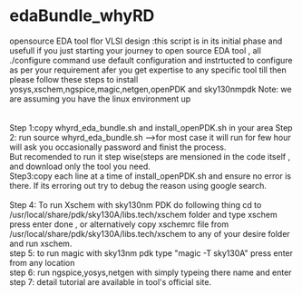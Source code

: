 # edaBundle_whyRD <br/>
opensource EDA tool flor VLSI design :this script is in its initial phase and usefull if you just starting your journey to open source EDA tool , all ./configure command use default configuration and instrtucted to configure as per your requirement afer you get expertise to any specific tool till then please follow these steps to install yosys,xschem,ngspice,magic,netgen,openPDK and sky130nmpdk
Note: we are assuming you have the linux environment up <br/>
<br/>
<br/>
Step 1:copy whyrd_eda_bundle.sh and install_openPDK.sh in your area
Step 2: run source whyrd_eda_bundle.sh -->for most case it will run for few hour will ask you occasionally password and finist the process.<br/>
        But recomended to run it step wise(steps are mensioned in the code itself , and download only the tool you need.<br/>
 Step3:copy each line at a time of install_openPDK.sh and ensure no error is there. If its erroring out try to debug the reason using google search. <br/>       
Step 4: To run Xschem with sky130nm PDK do following thing cd to /usr/local/share/pdk/sky130A/libs.tech/xschem folder and type xschem press enter done , or alternatively copy xschemrc file from /usr/local/share/pdk/sky130A/libs.tech/xschem to any of your desire folder and run xschem.<br/>
step 5: to run magic with sky13nm pdk type "magic -T sky130A" press enter from any location <br/>
step 6: run ngspice,yosys,netgen with simply typeing there name and enter <br/>
step 7: detail tutorial are available in tool's official site.<br/>
